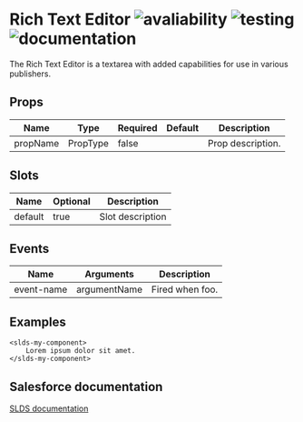 # Rich Text Editor ![avaliability](https://img.shields.io/badge/avaliability-alpha-yellow.svg)  ![testing](https://img.shields.io/badge/coverage-0%25-red.svg) ![documentation](https://img.shields.io/badge/documentation-draft-red.svg)

The Rich Text Editor is a textarea with added capabilities for use in various publishers.

## Props

| Name      | Type    | Required | Default | Description |
| -------- | -------- | -------- | ------- | ----------- |
| propName | PropType | false    |         | Prop description. |

## Slots

| Name    | Optional | Description |
| ------- | -------- | ----------- |
| default | true     | Slot description |


## Events

| Name       | Arguments    | Description                            |
| ---------- | ------------ | -------------------------------------- |
| event-name | argumentName | Fired when foo. |

## Examples

```vue
<slds-my-component>
    Lorem ipsum dolor sit amet.
</slds-my-component>
```

## Salesforce documentation
[SLDS documentation](https://www.lightningdesignsystem.com/components/rich-text-editor/)
